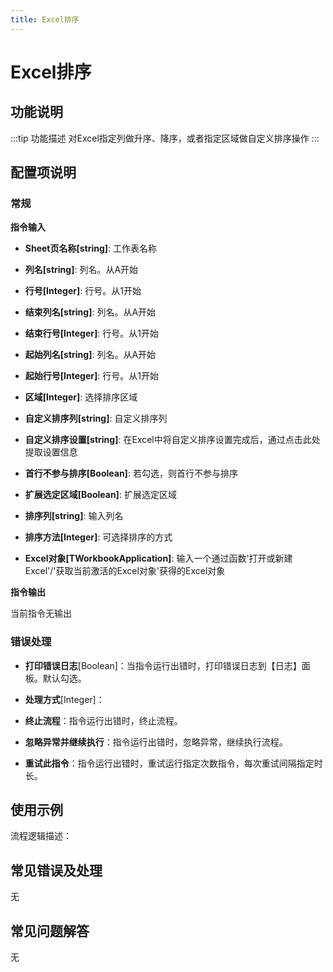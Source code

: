 ```yaml
---
title: Excel排序
---
```


# Excel排序

## 功能说明

:::tip 功能描述
对Excel指定列做升序、降序，或者指定区域做自定义排序操作
:::

## 配置项说明

### 常规

**指令输入**

- **Sheet页名称[string]**: 工作表名称

- **列名[string]**: 列名。从A开始

- **行号[Integer]**: 行号。从1开始

- **结束列名[string]**: 列名。从A开始

- **结束行号[Integer]**: 行号。从1开始

- **起始列名[string]**: 列名。从A开始

- **起始行号[Integer]**: 行号。从1开始

- **区域[Integer]**: 选择排序区域

- **自定义排序列[string]**: 自定义排序列

- **自定义排序设置[string]**: 在Excel中将自定义排序设置完成后，通过点击此处提取设置信息

- **首行不参与排序[Boolean]**: 若勾选，则首行不参与排序

- **扩展选定区域[Boolean]**: 扩展选定区域

- **排序列[string]**: 输入列名

- **排序方法[Integer]**: 可选择排序的方式

- **Excel对象[TWorkbookApplication]**: 输入一个通过函数'打开或新建Excel'/'获取当前激活的Excel对象'获得的Excel对象


**指令输出**

当前指令无输出

### 错误处理

- **打印错误日志**[Boolean]：当指令运行出错时，打印错误日志到【日志】面板。默认勾选。

- **处理方式**[Integer]：

 - **终止流程**：指令运行出错时，终止流程。

 - **忽略异常并继续执行**：指令运行出错时，忽略异常，继续执行流程。

 - **重试此指令**：指令运行出错时，重试运行指定次数指令，每次重试间隔指定时长。

## 使用示例

流程逻辑描述：

## 常见错误及处理

无

## 常见问题解答

无

